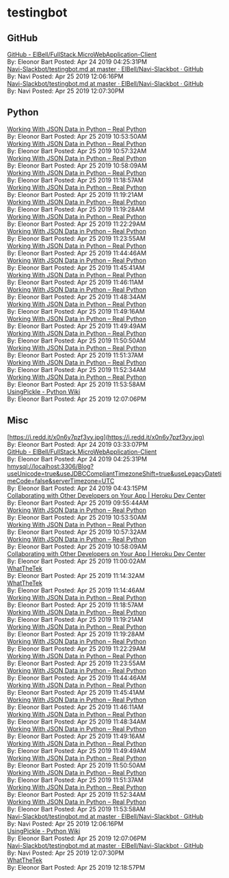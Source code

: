 # testingbot
## GitHub<br/>
[GitHub - ElBell/FullStack.MicroWebApplication-Client](https://github.com/ElBell/FullStack.MicroWebApplication-Client)<br/>By: Eleonor Bart Posted: Apr 24 2019 04:25:31PM <br/> [Navi-Slackbot/testingbot.md at master · ElBell/Navi-Slackbot · GitHub](https://github.com/ElBell/Navi-Slackbot/blob/master/files/testingbot.md)<br/>By: Navi Posted: Apr 25 2019 12:06:16PM <br/> [Navi-Slackbot/testingbot.md at master · ElBell/Navi-Slackbot · GitHub](https://github.com/ElBell/Navi-Slackbot/blob/master/files/testingbot.md)<br/>By: Navi Posted: Apr 25 2019 12:07:30PM <br/> 
## Python<br/>
[Working With JSON Data in Python – Real Python](https://realpython.com/python-json/?fbclid=IwAR3HjGNwkNcwiPW5iiw5qmDCUt5WLTeIQW9UHubFOH5Pz6okZy8_nmksj2U)<br/>By: Eleonor Bart Posted: Apr 25 2019 10:53:50AM <br/> [Working With JSON Data in Python – Real Python](https://realpython.com/python-json/?fbclid=IwAR3HjGNwkNcwiPW5iiw5qmDCUt5WLTeIQW9UHubFOH5Pz6okZy8_nmksj2U)<br/>By: Eleonor Bart Posted: Apr 25 2019 10:57:32AM <br/> [Working With JSON Data in Python – Real Python](https://realpython.com/python-json/?fbclid=IwAR3HjGNwkNcwiPW5iiw5qmDCUt5WLTeIQW9UHubFOH5Pz6okZy8_nmksj2U)<br/>By: Eleonor Bart Posted: Apr 25 2019 10:58:09AM <br/> [Working With JSON Data in Python – Real Python](https://realpython.com/python-json/?fbclid=IwAR3HjGNwkNcwiPW5iiw5qmDCUt5WLTeIQW9UHubFOH5Pz6okZy8_nmksj2U)<br/>By: Eleonor Bart Posted: Apr 25 2019 11:18:57AM <br/> [Working With JSON Data in Python – Real Python](https://realpython.com/python-json/?fbclid=IwAR3HjGNwkNcwiPW5iiw5qmDCUt5WLTeIQW9UHubFOH5Pz6okZy8_nmksj2U)<br/>By: Eleonor Bart Posted: Apr 25 2019 11:19:21AM <br/> [Working With JSON Data in Python – Real Python](https://realpython.com/python-json/?fbclid=IwAR3HjGNwkNcwiPW5iiw5qmDCUt5WLTeIQW9UHubFOH5Pz6okZy8_nmksj2U)<br/>By: Eleonor Bart Posted: Apr 25 2019 11:19:28AM <br/> [Working With JSON Data in Python – Real Python](https://realpython.com/python-json/?fbclid=IwAR3HjGNwkNcwiPW5iiw5qmDCUt5WLTeIQW9UHubFOH5Pz6okZy8_nmksj2U)<br/>By: Eleonor Bart Posted: Apr 25 2019 11:22:29AM <br/> [Working With JSON Data in Python – Real Python](https://realpython.com/python-json/?fbclid=IwAR3HjGNwkNcwiPW5iiw5qmDCUt5WLTeIQW9UHubFOH5Pz6okZy8_nmksj2U)<br/>By: Eleonor Bart Posted: Apr 25 2019 11:23:55AM <br/> [Working With JSON Data in Python – Real Python](https://realpython.com/python-json/?fbclid=IwAR3HjGNwkNcwiPW5iiw5qmDCUt5WLTeIQW9UHubFOH5Pz6okZy8_nmksj2U)<br/>By: Eleonor Bart Posted: Apr 25 2019 11:44:46AM <br/> [Working With JSON Data in Python – Real Python](https://realpython.com/python-json/?fbclid=IwAR3HjGNwkNcwiPW5iiw5qmDCUt5WLTeIQW9UHubFOH5Pz6okZy8_nmksj2U)<br/>By: Eleonor Bart Posted: Apr 25 2019 11:45:41AM <br/> [Working With JSON Data in Python – Real Python](https://realpython.com/python-json/?fbclid=IwAR3HjGNwkNcwiPW5iiw5qmDCUt5WLTeIQW9UHubFOH5Pz6okZy8_nmksj2U)<br/>By: Eleonor Bart Posted: Apr 25 2019 11:46:11AM <br/> [Working With JSON Data in Python – Real Python](https://realpython.com/python-json/?fbclid=IwAR3HjGNwkNcwiPW5iiw5qmDCUt5WLTeIQW9UHubFOH5Pz6okZy8_nmksj2U)<br/>By: Eleonor Bart Posted: Apr 25 2019 11:48:34AM <br/> [Working With JSON Data in Python – Real Python](https://realpython.com/python-json/?fbclid=IwAR3HjGNwkNcwiPW5iiw5qmDCUt5WLTeIQW9UHubFOH5Pz6okZy8_nmksj2U)<br/>By: Eleonor Bart Posted: Apr 25 2019 11:49:16AM <br/> [Working With JSON Data in Python – Real Python](https://realpython.com/python-json/?fbclid=IwAR3HjGNwkNcwiPW5iiw5qmDCUt5WLTeIQW9UHubFOH5Pz6okZy8_nmksj2U)<br/>By: Eleonor Bart Posted: Apr 25 2019 11:49:49AM <br/> [Working With JSON Data in Python – Real Python](https://realpython.com/python-json/?fbclid=IwAR3HjGNwkNcwiPW5iiw5qmDCUt5WLTeIQW9UHubFOH5Pz6okZy8_nmksj2U)<br/>By: Eleonor Bart Posted: Apr 25 2019 11:50:50AM <br/> [Working With JSON Data in Python – Real Python](https://realpython.com/python-json/?fbclid=IwAR3HjGNwkNcwiPW5iiw5qmDCUt5WLTeIQW9UHubFOH5Pz6okZy8_nmksj2U)<br/>By: Eleonor Bart Posted: Apr 25 2019 11:51:37AM <br/> [Working With JSON Data in Python – Real Python](https://realpython.com/python-json/?fbclid=IwAR3HjGNwkNcwiPW5iiw5qmDCUt5WLTeIQW9UHubFOH5Pz6okZy8_nmksj2U)<br/>By: Eleonor Bart Posted: Apr 25 2019 11:52:34AM <br/> [Working With JSON Data in Python – Real Python](https://realpython.com/python-json/?fbclid=IwAR3HjGNwkNcwiPW5iiw5qmDCUt5WLTeIQW9UHubFOH5Pz6okZy8_nmksj2U)<br/>By: Eleonor Bart Posted: Apr 25 2019 11:53:58AM <br/> [UsingPickle - Python Wiki](https://wiki.python.org/moin/UsingPickle)<br/>By: Eleonor Bart Posted: Apr 25 2019 12:07:06PM <br/> 
## Misc<br/>
[https://i.redd.it/x0n6y7pzf3yy.jpg](https://i.redd.it/x0n6y7pzf3yy.jpg)<br/>By: Eleonor Bart Posted: Apr 24 2019 03:33:07PM <br/> [GitHub - ElBell/FullStack.MicroWebApplication-Client](https://github.com/ElBell/FullStack.MicroWebApplication-Client)<br/>By: Eleonor Bart Posted: Apr 24 2019 04:25:31PM <br/> [hmysql://localhost:3306/Blog?useUnicode=true&amp;useJDBCCompliantTimezoneShift=true&amp;useLegacyDatetimeCode=false&amp;serverTimezone=UTC](hmysql://localhost:3306/Blog?useUnicode=true&amp;useJDBCCompliantTimezoneShift=true&amp;useLegacyDatetimeCode=false&amp;serverTimezone=UTC)<br/>By: Eleonor Bart Posted: Apr 24 2019 04:43:15PM <br/> [Collaborating with Other Developers on Your App | Heroku Dev Center](https://devcenter.heroku.com/articles/collaborating)<br/>By: Eleonor Bart Posted: Apr 25 2019 09:55:44AM <br/> [Working With JSON Data in Python – Real Python](https://realpython.com/python-json/?fbclid=IwAR3HjGNwkNcwiPW5iiw5qmDCUt5WLTeIQW9UHubFOH5Pz6okZy8_nmksj2U)<br/>By: Eleonor Bart Posted: Apr 25 2019 10:53:50AM <br/> [Working With JSON Data in Python – Real Python](https://realpython.com/python-json/?fbclid=IwAR3HjGNwkNcwiPW5iiw5qmDCUt5WLTeIQW9UHubFOH5Pz6okZy8_nmksj2U)<br/>By: Eleonor Bart Posted: Apr 25 2019 10:57:32AM <br/> [Working With JSON Data in Python – Real Python](https://realpython.com/python-json/?fbclid=IwAR3HjGNwkNcwiPW5iiw5qmDCUt5WLTeIQW9UHubFOH5Pz6okZy8_nmksj2U)<br/>By: Eleonor Bart Posted: Apr 25 2019 10:58:09AM <br/> [Collaborating with Other Developers on Your App | Heroku Dev Center](https://devcenter.heroku.com/articles/collaborating)<br/>By: Eleonor Bart Posted: Apr 25 2019 11:00:02AM <br/> [WhatTheTek](https://whatthetek-client.herokuapp.com/)<br/>By: Eleonor Bart Posted: Apr 25 2019 11:14:32AM <br/> [WhatTheTek](https://whatthetek-client.herokuapp.com/)<br/>By: Eleonor Bart Posted: Apr 25 2019 11:14:46AM <br/> [Working With JSON Data in Python – Real Python](https://realpython.com/python-json/?fbclid=IwAR3HjGNwkNcwiPW5iiw5qmDCUt5WLTeIQW9UHubFOH5Pz6okZy8_nmksj2U)<br/>By: Eleonor Bart Posted: Apr 25 2019 11:18:57AM <br/> [Working With JSON Data in Python – Real Python](https://realpython.com/python-json/?fbclid=IwAR3HjGNwkNcwiPW5iiw5qmDCUt5WLTeIQW9UHubFOH5Pz6okZy8_nmksj2U)<br/>By: Eleonor Bart Posted: Apr 25 2019 11:19:21AM <br/> [Working With JSON Data in Python – Real Python](https://realpython.com/python-json/?fbclid=IwAR3HjGNwkNcwiPW5iiw5qmDCUt5WLTeIQW9UHubFOH5Pz6okZy8_nmksj2U)<br/>By: Eleonor Bart Posted: Apr 25 2019 11:19:28AM <br/> [Working With JSON Data in Python – Real Python](https://realpython.com/python-json/?fbclid=IwAR3HjGNwkNcwiPW5iiw5qmDCUt5WLTeIQW9UHubFOH5Pz6okZy8_nmksj2U)<br/>By: Eleonor Bart Posted: Apr 25 2019 11:22:29AM <br/> [Working With JSON Data in Python – Real Python](https://realpython.com/python-json/?fbclid=IwAR3HjGNwkNcwiPW5iiw5qmDCUt5WLTeIQW9UHubFOH5Pz6okZy8_nmksj2U)<br/>By: Eleonor Bart Posted: Apr 25 2019 11:23:55AM <br/> [Working With JSON Data in Python – Real Python](https://realpython.com/python-json/?fbclid=IwAR3HjGNwkNcwiPW5iiw5qmDCUt5WLTeIQW9UHubFOH5Pz6okZy8_nmksj2U)<br/>By: Eleonor Bart Posted: Apr 25 2019 11:44:46AM <br/> [Working With JSON Data in Python – Real Python](https://realpython.com/python-json/?fbclid=IwAR3HjGNwkNcwiPW5iiw5qmDCUt5WLTeIQW9UHubFOH5Pz6okZy8_nmksj2U)<br/>By: Eleonor Bart Posted: Apr 25 2019 11:45:41AM <br/> [Working With JSON Data in Python – Real Python](https://realpython.com/python-json/?fbclid=IwAR3HjGNwkNcwiPW5iiw5qmDCUt5WLTeIQW9UHubFOH5Pz6okZy8_nmksj2U)<br/>By: Eleonor Bart Posted: Apr 25 2019 11:46:11AM <br/> [Working With JSON Data in Python – Real Python](https://realpython.com/python-json/?fbclid=IwAR3HjGNwkNcwiPW5iiw5qmDCUt5WLTeIQW9UHubFOH5Pz6okZy8_nmksj2U)<br/>By: Eleonor Bart Posted: Apr 25 2019 11:48:34AM <br/> [Working With JSON Data in Python – Real Python](https://realpython.com/python-json/?fbclid=IwAR3HjGNwkNcwiPW5iiw5qmDCUt5WLTeIQW9UHubFOH5Pz6okZy8_nmksj2U)<br/>By: Eleonor Bart Posted: Apr 25 2019 11:49:16AM <br/> [Working With JSON Data in Python – Real Python](https://realpython.com/python-json/?fbclid=IwAR3HjGNwkNcwiPW5iiw5qmDCUt5WLTeIQW9UHubFOH5Pz6okZy8_nmksj2U)<br/>By: Eleonor Bart Posted: Apr 25 2019 11:49:49AM <br/> [Working With JSON Data in Python – Real Python](https://realpython.com/python-json/?fbclid=IwAR3HjGNwkNcwiPW5iiw5qmDCUt5WLTeIQW9UHubFOH5Pz6okZy8_nmksj2U)<br/>By: Eleonor Bart Posted: Apr 25 2019 11:50:50AM <br/> [Working With JSON Data in Python – Real Python](https://realpython.com/python-json/?fbclid=IwAR3HjGNwkNcwiPW5iiw5qmDCUt5WLTeIQW9UHubFOH5Pz6okZy8_nmksj2U)<br/>By: Eleonor Bart Posted: Apr 25 2019 11:51:37AM <br/> [Working With JSON Data in Python – Real Python](https://realpython.com/python-json/?fbclid=IwAR3HjGNwkNcwiPW5iiw5qmDCUt5WLTeIQW9UHubFOH5Pz6okZy8_nmksj2U)<br/>By: Eleonor Bart Posted: Apr 25 2019 11:52:34AM <br/> [Working With JSON Data in Python – Real Python](https://realpython.com/python-json/?fbclid=IwAR3HjGNwkNcwiPW5iiw5qmDCUt5WLTeIQW9UHubFOH5Pz6okZy8_nmksj2U)<br/>By: Eleonor Bart Posted: Apr 25 2019 11:53:58AM <br/> [Navi-Slackbot/testingbot.md at master · ElBell/Navi-Slackbot · GitHub](https://github.com/ElBell/Navi-Slackbot/blob/master/files/testingbot.md)<br/>By: Navi Posted: Apr 25 2019 12:06:16PM <br/> [UsingPickle - Python Wiki](https://wiki.python.org/moin/UsingPickle)<br/>By: Eleonor Bart Posted: Apr 25 2019 12:07:06PM <br/> [Navi-Slackbot/testingbot.md at master · ElBell/Navi-Slackbot · GitHub](https://github.com/ElBell/Navi-Slackbot/blob/master/files/testingbot.md)<br/>By: Navi Posted: Apr 25 2019 12:07:30PM <br/> [WhatTheTek](https://whatthetek-client.herokuapp.com/)<br/>By: Eleonor Bart Posted: Apr 25 2019 12:18:57PM <br/> 